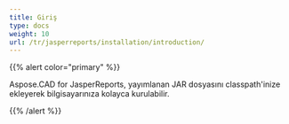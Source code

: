 ```yaml
---
title: Giriş
type: docs
weight: 10
url: /tr/jasperreports/installation/introduction/
---
```


{{% alert color="primary" %}}

Aspose.CAD for JasperReports, yayımlanan JAR dosyasını classpath'inize ekleyerek bilgisayarınıza kolayca kurulabilir.

{{% /alert %}}
